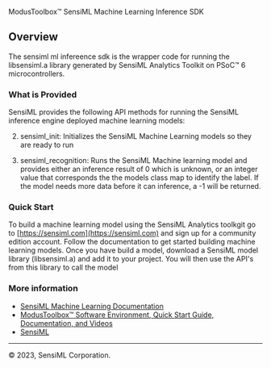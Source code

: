 ModusToolbox™ SensiML Machine Learning Inference SDK

## Overview

The sensiml ml infereence sdk is the wrapper code for running the libsensiml.a library generated by SensiML Analytics Toolkit on PSoC™ 6 microcontrollers.

### What is Provided

SensiML provides the following API methods for running the SensiML inference engine deployed machine learning models:

2. sensiml_init: Initializes the SensiML Machine Learning models so they are ready to run

1. sensiml_recognition: Runs the SensiML Machine learning model and provides either an inference result of 0 which is unknown, or an integer value that corresponds the the models class map to identify the label. If the model needs more data before it can inference, a -1 will be returned. 


### Quick Start

To build a machine learning model using the SensiML Analytics toolkgit go to [https://sensiml.com](https://sensiml.com) and sign up for a community edition account. Follow the documentation to get started building machine learning models. Once you have build a model, download a SensiML model library (libsensiml.a) and add it to your project. You will then use the API's from this library to call the model

### More information

* [SensiML Machine Learning Documentation](https://sensiml.com/documentation/)
* [ModusToolbox™ Software Environment, Quick Start Guide, Documentation, and Videos](https://www.cypress.com/products/modustoolbox-software-environment)
* [SensiML](http://sensiml.com)

---
© 2023, SensiML Corporation.
